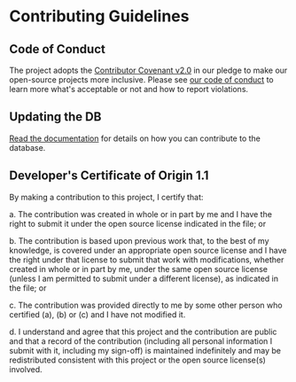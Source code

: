 # Contributing Guidelines

## Code of Conduct

The project adopts the [Contributor Covenant v2.0](https://www.contributor-covenant.org/version/2/0/code-of-conduct.html) in our pledge to make our open-source projects more inclusive. Please see [our code of conduct](CODE_OF_CONDUCT.md) to learn more what's acceptable or not and how to report violations.

## Updating the DB

[Read the documentation][docs] for details on how you can contribute to the database.

[docs]: https://thepinsteam.gitbook.io/stickpage-api-docs/central-db/add-entry

## Developer's Certificate of Origin 1.1

By making a contribution to this project, I certify that:

a. The contribution was created in whole or in part by me and I
    have the right to submit it under the open source license
    indicated in the file; or

b. The contribution is based upon previous work that, to the best
    of my knowledge, is covered under an appropriate open source
    license and I have the right under that license to submit that
    work with modifications, whether created in whole or in part
    by me, under the same open source license (unless I am
    permitted to submit under a different license), as indicated
    in the file; or

c. The contribution was provided directly to me by some other
    person who certified (a), (b) or (c) and I have not modified
    it.

d. I understand and agree that this project and the contribution
    are public and that a record of the contribution (including all
    personal information I submit with it, including my sign-off) is
    maintained indefinitely and may be redistributed consistent with
    this project or the open source license(s) involved.